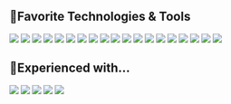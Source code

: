 🔧Favorite Technologies & Tools
----------
![](https://img.shields.io/badge/OS-Windows-informational?style=flat&logo=windows&logoColor=white&color=2bbc8a)
![](https://img.shields.io/badge/IDE-Visual%20Studio%202019-informational?style=flat&logo=visual-studio-code&logoColor=white&color=2bbc8a)
![](https://img.shields.io/badge/Framework-%2ENET%20Core%203%2E1-informational?style=flat&logo=%2Enet&logoColor=white&color=2bbc8a)
![](https://img.shields.io/badge/Language-C%23-informational?style=flat&logo=c-sharp&logoColor=white&color=2bbc8a)
![](https://img.shields.io/badge/Cloud-Azure-informational?style=flat&logo=microsoft-azure&logoColor=white&color=2bbc8a)
![](https://img.shields.io/badge/Version%20Control-GitHub-informational?style=flat&logo=GitHub-Actions&logoColor=white&color=2bbc8a)
![](https://img.shields.io/badge/CI%2FCD-GitHub%20Actions-informational?style=flat&logo=GitHub-Actions&logoColor=white&color=2bbc8a)
![](https://img.shields.io/badge/App%20Server-Linux-informational?style=flat&logo=linux&logoColor=white&color=2bbc8a)
![](https://img.shields.io/badge/Database-PostgreSQL-informational?style=flat&logo=postgresql&logoColor=white&color=2bbc8a)
![](https://img.shields.io/badge/Database-MS%20SQL%20Server-informational?style=flat&logo=microsoft-sql-server&logoColor=white&color=2bbc8a)
![](https://img.shields.io/badge/UI-Bootstrap%204-informational?style=flat&logo=bootstrap&logoColor=white&color=2bbc8a)
![](https://img.shields.io/badge/Icons-FontAwesome-informational?style=flat&logo=font-awesome&logoColor=white&color=2bbc8a)
![](https://img.shields.io/badge/Editor-Notepad++-informational?style=flat&logo=notepad%2B%2B&logoColor=white&color=2bbc8a)
![](https://img.shields.io/badge/Graphics-Photoshop-informational?style=flat&logo=adobe-photoshop&logoColor=white&color=2bbc8a)
![](https://img.shields.io/badge/Authentication-JWT-informational?style=flat&logo=json-web-tokens&logoColor=white&color=2bbc8a)
![](https://img.shields.io/badge/Experimenting-Blazor-informational?style=flat&logo=webassembly&logoColor=white&color=2bbc8a)
![](https://img.shields.io/badge/Communication-Slack-informational?style=flat&logo=slack&logoColor=white&color=2bbc8a)
![](https://img.shields.io/badge/Communication-Zoom-informational?style=flat&logo=zoom&logoColor=white&color=2bbc8a)
![](https://img.shields.io/badge/Education-Pluralsight-informational?style=flat&logo=pluralsight&logoColor=white&color=2bbc8a)

🔧Experienced with...
--------
![](https://img.shields.io/badge/Graphical%20Mail%20Merge-Adobe%20InDesign-informational?style=flat&logo=adobe-indesign&logoColor=white&color=2bbc8a)
![](https://img.shields.io/badge/Content%20Managment-SharePoint-informational?style=flat&logo=microsoft-sharepoint&logoColor=white&color=2bbc8a)
![](https://img.shields.io/badge/ERP-SAP-informational?style=flat&logo=sap&logoColor=white&color=2bbc8a)
![](https://img.shields.io/badge/Integration-Instagram-informational?style=flat&logo=instagram&logoColor=white&color=2bbc8a)
![](https://img.shields.io/badge/Integration-Salesforce-informational?style=flat&logo=salesforce&logoColor=white&color=2bbc8a)

<!--
**mikewcameron/mikewcameron** is a ✨ _special_ ✨ repository because its `README.md` (this file) appears on your GitHub profile.

Here are some ideas to get you started:

- 🔭 I’m currently working on ...
- 🌱 I’m currently learning ...
- 👯 I’m looking to collaborate on ...
- 🤔 I’m looking for help with ...
- 💬 Ask me about ...
- 📫 How to reach me: ...
- 😄 Pronouns: ...
- ⚡ Fun fact: ...
-->
